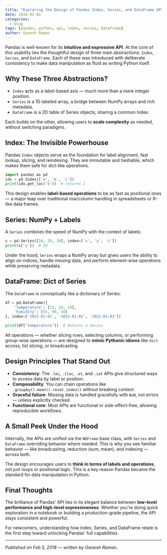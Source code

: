 ```yaml
---
title: "Exploring the Design of Pandas Index, Series, and DataFrame APIs"
date: 2018-02-05
categories:
  - blog
tags: [pandas, python, api, index, series, dataframe]
author: Ganesh Raman
---
```


Pandas is well-known for its **intuitive and expressive API**. At the core of this usability lies the thoughtful design of three main abstractions: `Index`, `Series`, and `DataFrame`. Each of these was introduced with deliberate consistency to make data manipulation as fluid as writing Python itself.

## Why These Three Abstractions?

* `Index` acts as a label-based axis — much more than a mere integer position.
* `Series` is a 1D labeled array, a bridge between NumPy arrays and rich metadata.
* `DataFrame` is a 2D table of Series objects, sharing a common Index.

Each builds on the other, allowing users to **scale complexity** as needed, without switching paradigms.

## Index: The Invisible Powerhouse

Pandas `Index` objects serve as the foundation for label alignment, fast lookup, slicing, and reindexing. They are immutable and hashable, which makes them safe for dict-like operations.

```python
import pandas as pd
idx = pd.Index(['a', 'b', 'c'])
print(idx.get_loc('b'))  # returns 1
```

This design enables **label-based operations** to be as fast as positional ones — a major leap over traditional row/column handling in spreadsheets or R-like data frames.

## Series: NumPy + Labels

A `Series` combines the speed of NumPy with the context of labels:

```python
s = pd.Series([10, 20, 30], index=['x', 'y', 'z'])
print(s['y'])  # 20
```

Under the hood, `Series` wraps a NumPy array but gives users the ability to align on indices, handle missing data, and perform element-wise operations while preserving metadata.

## DataFrame: Dict of Series

The `DataFrame` is conceptually like a dictionary of Series:

```python
df = pd.DataFrame({
    'temperature': [22, 24, 19],
    'humidity': [55, 60, 58]
}, index=['2022-01-01', '2022-01-02', '2022-01-03'])

print(df['temperature'])  # Returns a Series
```

All operations — whether slicing rows, selecting columns, or performing group-wise operations — are designed to **mimic Pythonic idioms** like `dict` access, list slicing, or broadcasting.

## Design Principles That Stand Out

* **Consistency**: The `.loc`, `.iloc`, `.at`, and `.iat` APIs give structured ways to access data by label or position.
* **Composability**: You can chain operations like `.groupby().mean().reset_index()` without breaking context.
* **Graceful failure**: Missing data is handled gracefully with `NaN`, not errors — unless explicitly checked.
* **Functional core**: Most APIs are functional or side-effect-free, allowing reproducible workflows.

## A Small Peek Under the Hood

Internally, the APIs are unified via the `NDFrame` base class, with `Series` and `DataFrame` overriding behavior where needed. This is why you see familiar behavior — like broadcasting, reduction (sum, mean), and indexing — across both.

The design encourages users to **think in terms of labels and operations**, not just loops or positional logic. This is a key reason Pandas became the standard for data manipulation in Python.

## Final Thoughts

The brilliance of Pandas’ API lies in its elegant balance between **low-level performance and high-level expressiveness**. Whether you're doing quick exploration in a notebook or building a production-grade pipeline, the API stays consistent and powerful.

For newcomers, understanding how Index, Series, and DataFrame relate is the first step toward unlocking Pandas' full capabilities.

---

*Published on Feb 5, 2018 — written by Ganesh Raman.*
